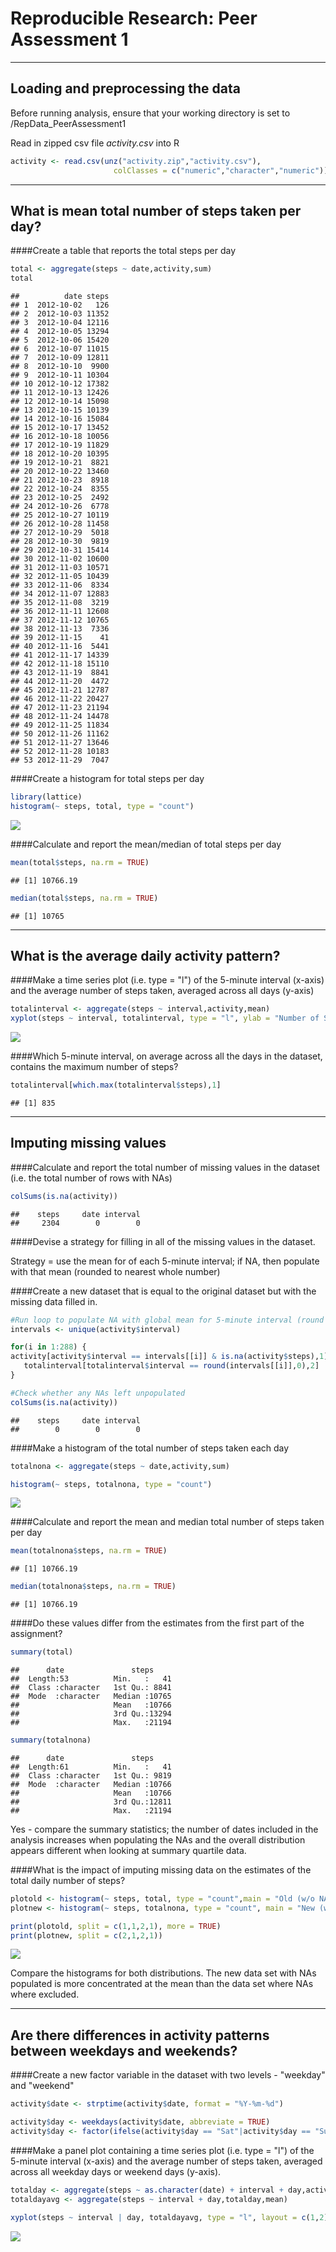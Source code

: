 # Reproducible Research: Peer Assessment 1
___

## Loading and preprocessing the data

Before running analysis, ensure that your working directory is set to /RepData_PeerAssessment1 

Read in zipped csv file *activity.csv* into R 


```r
activity <- read.csv(unz("activity.zip","activity.csv"),
                       colClasses = c("numeric","character","numeric")) 
```

___

## What is mean total number of steps taken per day?

####Create a table that reports the total steps per day


```r
total <- aggregate(steps ~ date,activity,sum)
total
```

```
##          date steps
## 1  2012-10-02   126
## 2  2012-10-03 11352
## 3  2012-10-04 12116
## 4  2012-10-05 13294
## 5  2012-10-06 15420
## 6  2012-10-07 11015
## 7  2012-10-09 12811
## 8  2012-10-10  9900
## 9  2012-10-11 10304
## 10 2012-10-12 17382
## 11 2012-10-13 12426
## 12 2012-10-14 15098
## 13 2012-10-15 10139
## 14 2012-10-16 15084
## 15 2012-10-17 13452
## 16 2012-10-18 10056
## 17 2012-10-19 11829
## 18 2012-10-20 10395
## 19 2012-10-21  8821
## 20 2012-10-22 13460
## 21 2012-10-23  8918
## 22 2012-10-24  8355
## 23 2012-10-25  2492
## 24 2012-10-26  6778
## 25 2012-10-27 10119
## 26 2012-10-28 11458
## 27 2012-10-29  5018
## 28 2012-10-30  9819
## 29 2012-10-31 15414
## 30 2012-11-02 10600
## 31 2012-11-03 10571
## 32 2012-11-05 10439
## 33 2012-11-06  8334
## 34 2012-11-07 12883
## 35 2012-11-08  3219
## 36 2012-11-11 12608
## 37 2012-11-12 10765
## 38 2012-11-13  7336
## 39 2012-11-15    41
## 40 2012-11-16  5441
## 41 2012-11-17 14339
## 42 2012-11-18 15110
## 43 2012-11-19  8841
## 44 2012-11-20  4472
## 45 2012-11-21 12787
## 46 2012-11-22 20427
## 47 2012-11-23 21194
## 48 2012-11-24 14478
## 49 2012-11-25 11834
## 50 2012-11-26 11162
## 51 2012-11-27 13646
## 52 2012-11-28 10183
## 53 2012-11-29  7047
```

####Create a histogram for total steps per day

```r
library(lattice)
histogram(~ steps, total, type = "count") 
```

![](PA1_template_files/figure-html/unnamed-chunk-3-1.png)<!-- -->

####Calculate and report the mean/median of total steps per day

```r
mean(total$steps, na.rm = TRUE)
```

```
## [1] 10766.19
```

```r
median(total$steps, na.rm = TRUE)
```

```
## [1] 10765
```

___

## What is the average daily activity pattern?

####Make a time series plot (i.e. type = "l") of the 5-minute interval (x-axis) and the average number of steps taken, averaged across all days (y-axis)


```r
totalinterval <- aggregate(steps ~ interval,activity,mean)
xyplot(steps ~ interval, totalinterval, type = "l", ylab = "Number of Steps")
```

![](PA1_template_files/figure-html/unnamed-chunk-5-1.png)<!-- -->

####Which 5-minute interval, on average across all the days in the dataset, contains the maximum number of steps?


```r
totalinterval[which.max(totalinterval$steps),1]
```

```
## [1] 835
```

___

## Imputing missing values

####Calculate and report the total number of missing values in the dataset (i.e. the total number of rows with NAs)


```r
colSums(is.na(activity))
```

```
##    steps     date interval 
##     2304        0        0
```

####Devise a strategy for filling in all of the missing values in the dataset. 

Strategy = use the mean for of each 5-minute interval; if NA, then populate with that mean (rounded to nearest whole number)

####Create a new dataset that is equal to the original dataset but with the missing data filled in.


```r
#Run loop to populate NA with global mean for 5-minute interval (round to nearest whole number)
intervals <- unique(activity$interval)

for(i in 1:288) {
activity[activity$interval == intervals[[i]] & is.na(activity$steps),1] <- 
   totalinterval[totalinterval$interval == round(intervals[[i]],0),2]
}

#Check whether any NAs left unpopulated
colSums(is.na(activity))
```

```
##    steps     date interval 
##        0        0        0
```

####Make a histogram of the total number of steps taken each day  


```r
totalnona <- aggregate(steps ~ date,activity,sum)

histogram(~ steps, totalnona, type = "count")
```

![](PA1_template_files/figure-html/unnamed-chunk-9-1.png)<!-- -->

####Calculate and report the mean and median total number of steps taken per day

```r
mean(totalnona$steps, na.rm = TRUE)
```

```
## [1] 10766.19
```

```r
median(totalnona$steps, na.rm = TRUE)
```

```
## [1] 10766.19
```

####Do these values differ from the estimates from the first part of the assignment?


```r
summary(total)
```

```
##      date               steps      
##  Length:53          Min.   :   41  
##  Class :character   1st Qu.: 8841  
##  Mode  :character   Median :10765  
##                     Mean   :10766  
##                     3rd Qu.:13294  
##                     Max.   :21194
```

```r
summary(totalnona)
```

```
##      date               steps      
##  Length:61          Min.   :   41  
##  Class :character   1st Qu.: 9819  
##  Mode  :character   Median :10766  
##                     Mean   :10766  
##                     3rd Qu.:12811  
##                     Max.   :21194
```

Yes - compare the summary statistics; the number of dates included in the analysis increases when populating the NAs and the overall distribution appears different when looking at summary quartile data.

####What is the impact of imputing missing data on the estimates of the total daily number of steps?


```r
plotold <- histogram(~ steps, total, type = "count",main = "Old (w/o NAs)")
plotnew <- histogram(~ steps, totalnona, type = "count", main = "New (w/ NAs)")

print(plotold, split = c(1,1,2,1), more = TRUE)
print(plotnew, split = c(2,1,2,1))
```

![](PA1_template_files/figure-html/unnamed-chunk-12-1.png)<!-- -->

Compare the histograms for both distributions. The new data set with NAs populated is more concentrated at the mean than the data set where NAs where excluded.

___

## Are there differences in activity patterns between weekdays and weekends?

####Create a new factor variable in the dataset with two levels - "weekday" and "weekend" 


```r
activity$date <- strptime(activity$date, format = "%Y-%m-%d")

activity$day <- weekdays(activity$date, abbreviate = TRUE)
activity$day <- factor(ifelse(activity$day == "Sat"|activity$day == "Sun","weekend","weekday"))
```

####Make a panel plot containing a time series plot (i.e. type = "l") of the 5-minute interval
(x-axis) and the average number of steps taken, averaged across all weekday days or weekend days
(y-axis).


```r
totalday <- aggregate(steps ~ as.character(date) + interval + day,activity,mean)
totaldayavg <- aggregate(steps ~ interval + day,totalday,mean)

xyplot(steps ~ interval | day, totaldayavg, type = "l", layout = c(1,2))
```

![](PA1_template_files/figure-html/unnamed-chunk-14-1.png)<!-- -->
